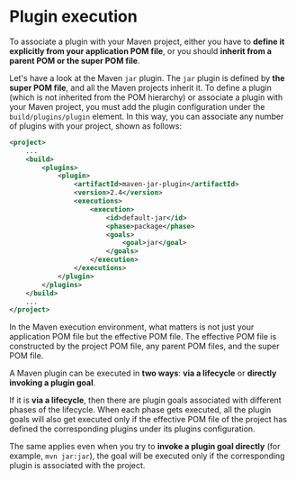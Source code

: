 # Plugin execution

To associate a plugin with your Maven project, either you have to **define it explicitly from your application POM file**, or you should **inherit from a parent POM or the super POM file**. 

Let's have a look at the Maven `jar` plugin. The `jar` plugin is defined by **the super POM file**, and all the Maven projects inherit it. To define a plugin (which is not inherited from the POM hierarchy) or associate a plugin with your Maven project, you must add the plugin configuration under the `build/plugins/plugin` element. In this way, you can associate any number of plugins with your project, shown as follows:

```xml
<project>
    ...
    <build>
        <plugins>
            <plugin>
                <artifactId>maven-jar-plugin</artifactId>
                <version>2.4</version>
                <executions>
                    <execution>
                        <id>default-jar</id>
                        <phase>package</phase>
                        <goals>
                            <goal>jar</goal>
                        </goals>
                    </execution>
                </executions>
            </plugin>
        </plugins>
    </build>
    ...
</project>
```

In the Maven execution environment, what matters is not just your application POM file but the effective POM file. The effective POM file is constructed by the project POM file, any parent POM files, and the super POM file.

A Maven plugin can be executed in **two ways**: **via a lifecycle** or **directly invoking a plugin goal**. 

If it is **via a lifecycle**, then there are plugin goals associated with different phases of the lifecycle. When each phase gets executed, all the plugin goals will also get executed only if the effective POM file of the project has defined the corresponding plugins under its plugins configuration. 

The same applies even when you try to **invoke a plugin goal directly** (for example, `mvn jar:jar`), the goal will be executed only if the corresponding plugin is associated with the project.
